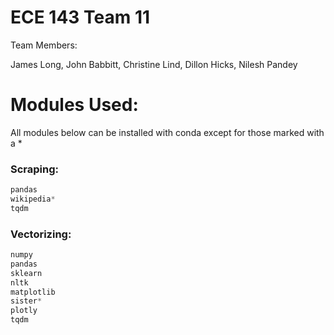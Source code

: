 # ECE 143 Team 11

Team Members:

James Long, John Babbitt, Christine Lind, Dillon Hicks, Nilesh Pandey


# Modules Used:

All modules below can be installed with conda except for those marked with a *

### Scraping:

```python
pandas
wikipedia*
tqdm
```


### Vectorizing:

```python
numpy
pandas
sklearn
nltk
matplotlib
sister*
plotly
tqdm
```

